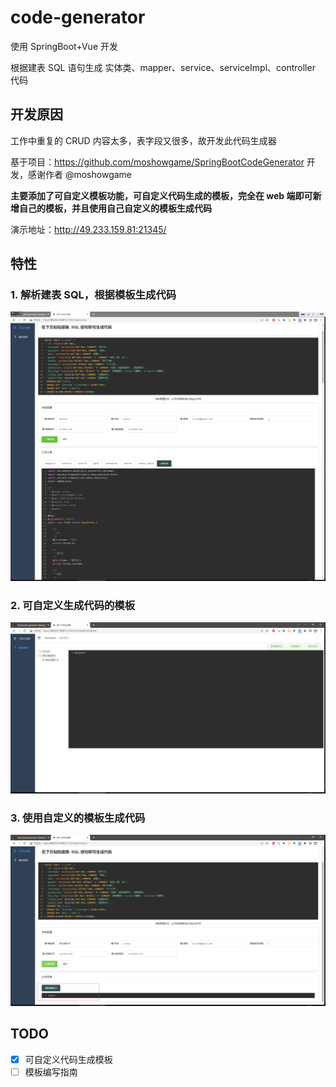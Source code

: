 # code-generator
使用 SpringBoot+Vue 开发

根据建表 SQL 语句生成 实体类、mapper、service、serviceImpl、controller 代码

## 开发原因
工作中重复的 CRUD 内容太多，表字段又很多，故开发此代码生成器

基于项目：https://github.com/moshowgame/SpringBootCodeGenerator 开发，感谢作者 @moshowgame

**主要添加了可自定义模板功能，可自定义代码生成的模板，完全在 web 端即可新增自己的模板，并且使用自己自定义的模板生成代码**

演示地址：http://49.233.159.81:21345/

## 特性

### 1. 解析建表 SQL，根据模板生成代码

![image-20220416130817223](./images/generate.png)

### 2. 可自定义生成代码的模板

![image-20220416132426459](./images/template.png)

### 3. 使用自定义的模板生成代码

![image-20220416132521904](./images/custom.png)

## TODO

- [x] 可自定义代码生成模板
- [ ] 模板编写指南
